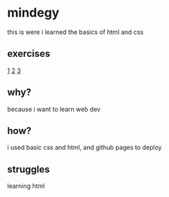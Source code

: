 # mindegy

this is were i learned the basics of html and css

## exercises  

[1](1) [2](2) [3](3)

## why?

because i want to learn web dev

## how?

i used basic css and html, and github pages to deploy

## struggles

learning html



